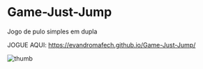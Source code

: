 # Game-Just-Jump
Jogo de pulo simples em dupla

JOGUE AQUI: https://evandromafech.github.io/Game-Just-Jump/

![thumb](https://github.com/user-attachments/assets/b4d1fd80-c7b3-4831-809f-c5b1e13d7d51)
